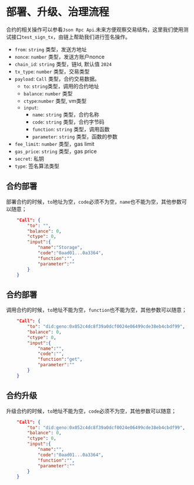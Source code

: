# 部署、升级、治理流程

合约的相关操作可以参看`Json Rpc Api`.未来方便观察交易结构，这里我们使用测试接口`test_sign_tx`，由链上帮助我们进行签名操作。

+ `from`: `string` 类型，发送方地址
+ `nonce`: `number` 类型，发送方账户nonce
+ `chain_id`: `string` 类型，链Id, 默认值 `2024`
+ `tx_type`: `number` 类型，交易类型
+ `payload`: `Call` 类型，合约交易数据。
    - `to`: `string`类型，调用的合约地址<br> 
    - `balance`: `number` 类型 <br> 
    - `ctype`:`number` 类型, vm类型
    - `input`: 
        + `name`: `string` 类型，合约名称
        + `code`: `string` 类型，合约字节码
        + `function`: `string` 类型，调用函数
        + `parameter`: `string` 类型，函数的参数
+ `fee_limit`: `number` 类型，gas limit
+ `gas_price`: `string` 类型，gas price
+ `secret`: 私钥
+ `type`: 签名算法类型

## 合约部署

部署合约的时候，`to`地址为空，`code`必须不为空，`name`也不能为空，其他参数可以随意；

```json
    "Call": {
        "to": "",
        "balance": 0,
        "ctype": 0,
        "input":{
            "name":"Storage",
            "code":"0aad01...0a3364",
            "function":"",
            "parameter":""
        }
    }
```

## 合约部署

调用合约的时候，`to`地址不能为空，`function`也不能为空，其他参数可以随意；

```json
    "Call": {
        "to": "did:geno:0x052c4dc8f39a0dcf0024e06499cde38eb4cbdf99",
        "balance": 0,
        "ctype": 0,
        "input":{
            "name":"",
            "code":"",
            "function":"get",
            "parameter":""
        }
    }
```

## 合约升级

升级合约的时候，`to`地址不能为空，`code`必须不为空，其他参数可以随意；

```json
    "Call": {
        "to": "did:geno:0x052c4dc8f39a0dcf0024e06499cde38eb4cbdf99",
        "balance": 0,
        "ctype": 0,
        "input":{
            "name":"",
            "code":"0aad01...0a3364",
            "function":"",
            "parameter":""
        }
    }
```
